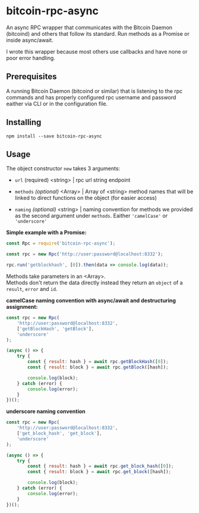 # bitcoin-rpc-async

An async RPC wrapper that communicates with the Bitcoin Daemon (bitcoind) and others that follow its standard. Run methods as a Promise or inside async/await. 

I wrote this wrapper because most others use callbacks and have none or poor error handling. 

## Prerequisites

A running Bitcoin Daemon (bitcoind or similar) that is listening to the rpc commands and has properly configured rpc username and password eaither via CLI or in the configuration file.

## Installing

```
npm install --save bitcoin-rpc-async
```

## Usage

The object constructor `new` takes 3 arguments:
* `url` (required) \<string> | rpc url string endpoint

* `methods` *(optional)* \<Array> | Array of \<string> method names that will be linked to direct functions on the object (for easier access)

* `naming` *(optional)* \<string> | naming convention for methods we provided as the second argument under `methods`. Eaither `'camelCase'` or `'underscore'`

**Simple example with a Promise:**
```js
const Rpc = require('bitcoin-rpc-async');

const rpc = new Rpc('http://user:password@localhost:8332');

rpc.run('getblockhash', [0]).then(data => console.log(data));
```

Methods take parameters in an \<Array>.  
Methods don't return the data directly instead they return an `object` of a `result`, `error` and `id`.

**camelCase naming convention with async/await and destructuring assignment:**
```js
const rpc = new Rpc(
    'http://user:password@localhost:8332',
    ['getBlockHash', 'getBlock'],
    'underscore'
);

(async () => {
    try {
        const { result: hash } = await rpc.getBlockHash([0]);
        const { result: block } = await rpc.getBlock([hash]);

        console.log(block);
    } catch (error) {
        console.log(error);
    }
})();
```

**underscore naming convention**
```js
const rpc = new Rpc(
    'http://user:password@localhost:8332',
    ['get_block_hash', 'get_block'],
    'underscore'
);

(async () => {
    try {
        const { result: hash } = await rpc.get_block_hash([0]);
        const { result: block } = await rpc.get_block([hash]);

        console.log(block);
    } catch (error) {
        console.log(error);
    }
})();
```